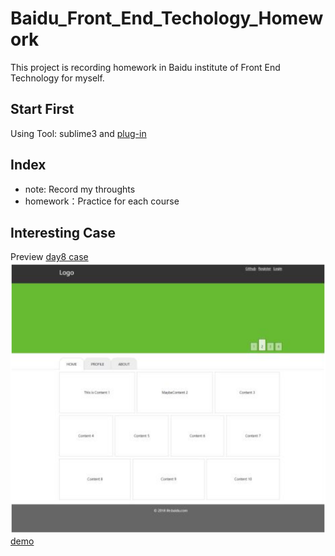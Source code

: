 # Baidu_Front_End_Techology_Homework
This project is recording homework in Baidu institute of Front End Technology for myself.
## Start First
Using Tool: sublime3 and [plug-in](http://alloyteam.github.io/CodeGuide/#check-sublime3)
## Index
+ note: Record my throughts
+ homework：Practice for each course
## Interesting Case
Preview [day8 case]()  
![day8 case](homework/day8/day8%20project.PNG)  
[demo](http://htmlpreview.github.io/?https://github.com/wolf-li/Baidu_Front_End_Techology_Homework/blob/main/homework/day8/day8.html)
